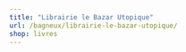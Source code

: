 ```yaml
---
title: "Librairie le Bazar Utopique"
url: /bagneux/librairie-le-bazar-utopique/
shop: livres
---
```


